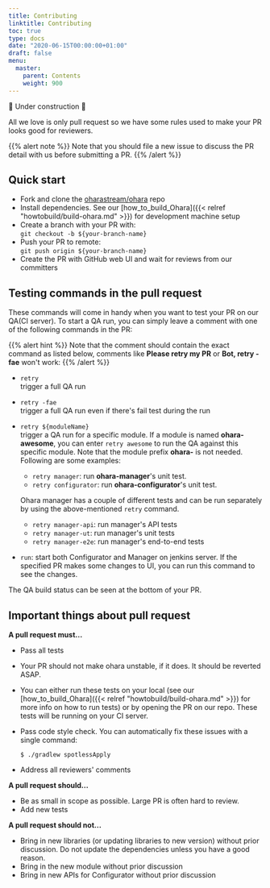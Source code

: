 ```yaml
---
title: Contributing
linktitle: Contributing
toc: true
type: docs
date: "2020-06-15T00:00:00+01:00"
draft: false
menu:
  master:
    parent: Contents
    weight: 900
---
```


:construction: Under construction :construction:

All we love is only pull request so we have some rules used to make your
PR looks good for reviewers.

{{% alert note %}}
Note that you should file a new issue to discuss the PR detail with us
before submitting a PR.
{{% /alert %}}

## Quick start

- Fork and clone the [oharastream/ohara](https://github.com/oharastream/ohara) repo
- Install dependencies. See our [how_to_build_Ohara]({{< relref "howtobuild/build-ohara.md" >}}) for development machine setup
- Create a branch with your PR with:  
  `git checkout -b ${your-branch-name}`
- Push your PR to remote:  
  `git push origin ${your-branch-name}`
- Create the PR with GitHub web UI and wait for reviews from our committers

## Testing commands in the pull request

These commands will come in handy when you want to test your PR on our QA(CI server). To start a QA run, you can simply leave a comment with one of the following commands in the PR:

{{% alert hint %}}
Note that the comment should contain the exact command as listed below,
comments like **Please retry my PR** or **Bot, retry -fae** won\'t work:
{{% /alert %}}

- `retry`  
  trigger a full QA run
- `retry -fae`  
  trigger a full QA run even if there's fail test during the run
- `retry ${moduleName}`  
  trigger a QA run for a specific module. If a module is named **ohara-awesome**, you can enter `retry awesome` to run the QA against this specific module. Note that the module prefix **ohara-** is not needed. Following are some examples:  
  - `retry manager`: run **ohara-manager**'s unit test.
  - `retry configurator`: run **ohara-configurator**'s unit test.
    
  Ohara manager has a couple of different tests and can be run separately by using the above-mentioned `retry` command.
    - `retry manager-api`: run manager's API tests
    - `retry manager-ut`: run manager's unit tests
    - `retry manager-e2e`: run manager's end-to-end tests
- `run`: start both Configurator and Manager on jenkins server. If the specified PR makes some changes to UI, you can run this command to see the changes.

The QA build status can be seen at the bottom of your PR.

## Important things about pull request

**A pull request must...**

- Pass all tests
- Your PR should not make ohara unstable, if it does. It should be reverted ASAP.
- You can either run these tests on your local (see our [how_to_build_Ohara]({{< relref "howtobuild/build-ohara.md" >}}) for more info on how to run tests) or by opening the PR on our repo. These tests
  will be running on your CI server.
- Pass code style check. You can automatically fix these issues with a
  single command:

  ```console
  $ ./gradlew spotlessApply
  ```
- Address all reviewers' comments

**A pull request should...**

- Be as small in scope as possible. Large PR is often hard to review.
- Add new tests

**A pull request should not...**

- Bring in new libraries (or updating libraries to new version) without prior discussion. Do not update the dependencies unless you have a good reason.
- Bring in the new module without prior discussion
- Bring in new APIs for Configurator without prior discussion
